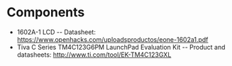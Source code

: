 # Components

- 1602A-1 LCD
-- Datasheet: https://www.openhacks.com/uploadsproductos/eone-1602a1.pdf
- Tiva C Series  TM4C123G6PM LaunchPad Evaluation Kit
-- Product and datasheets: http://www.ti.com/tool/EK-TM4C123GXL

